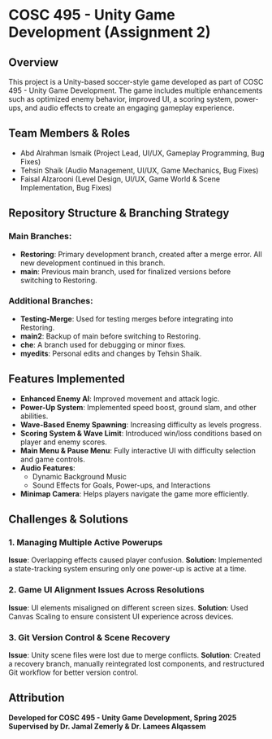 # **COSC 495 - Unity Game Development (Assignment 2)**
## Overview
This project is a Unity-based soccer-style game developed as part of COSC 495 - Unity Game Development. The game includes multiple enhancements such as optimized enemy behavior, improved UI, a scoring system, power-ups, and audio effects to create an engaging gameplay experience.
## Team Members & Roles
- Abd Alrahman Ismaik (Project Lead, UI/UX, Gameplay Programming, Bug Fixes)
- Tehsin Shaik (Audio Management, UI/UX, Game Mechanics, Bug Fixes)
- Faisal Alzarooni (Level Design, UI/UX, Game World & Scene Implementation, Bug Fixes)

## Repository Structure & Branching Strategy
### Main Branches:
- **Restoring**: Primary development branch, created after a merge error. All new development continued in this branch.
- **main**: Previous main branch, used for finalized versions before switching to Restoring.

### Additional Branches:
- **Testing-Merge**: Used for testing merges before integrating into Restoring.
- **main2**: Backup of main before switching to Restoring.
- **che**: A branch used for debugging or minor fixes.
- **myedits**: Personal edits and changes by Tehsin Shaik.

## Features Implemented
- **Enhanced Enemy AI**: Improved movement and attack logic.
- **Power-Up System**: Implemented speed boost, ground slam, and other abilities.
- **Wave-Based Enemy Spawning**: Increasing difficulty as levels progress.
- **Scoring System & Wave Limit**: Introduced win/loss conditions based on player and enemy scores.
- **Main Menu & Pause Menu**: Fully interactive UI with difficulty selection and game controls.
- **Audio Features**:
  - Dynamic Background Music
  - Sound Effects for Goals, Power-ups, and Interactions
- **Minimap Camera**: Helps players navigate the game more efficiently.

## Challenges & Solutions
### 1. Managing Multiple Active Powerups
**Issue**: Overlapping effects caused player confusion.
**Solution**: Implemented a state-tracking system ensuring only one power-up is active at a time.

### 2. Game UI Alignment Issues Across Resolutions
**Issue**: UI elements misaligned on different screen sizes.
**Solution**: Used Canvas Scaling to ensure consistent UI experience across devices.

### 3. Git Version Control & Scene Recovery
**Issue**: Unity scene files were lost due to merge conflicts.
**Solution**: Created a recovery branch, manually reintegrated lost components, and restructured Git workflow for better version control.

## Attribution
**Developed for COSC 495 - Unity Game Development, Spring 2025
Supervised by Dr. Jamal Zemerly & Dr. Lamees Alqassem**
